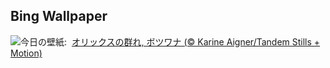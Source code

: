 ## Bing Wallpaper
![](https://www.bing.com/th?id=OHR.GemsbokBotswana_JA-JP2673483195_UHD.jpg&w=1000)今日の壁紙: &nbsp;[オリックスの群れ, ボツワナ (© Karine Aigner/Tandem Stills + Motion)](https://www.bing.com/th?id=OHR.GemsbokBotswana_JA-JP2673483195_UHD.jpg)
<br><br/>
